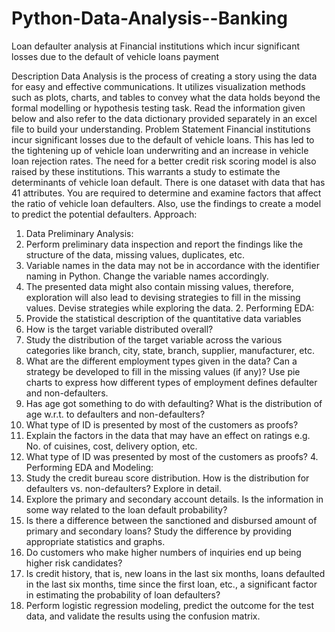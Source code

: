 # Python-Data-Analysis--Banking
Loan defaulter analysis at Financial institutions which incur significant losses due to the default of vehicle loans payment

Description Data Analysis is the process of creating a story using the data for easy and effective communications. It utilizes visualization methods such as plots, charts, and tables to convey what the data holds beyond the formal modelling or hypothesis testing task. Read the information given below and also refer to the data dictionary provided separately in an excel file to build your understanding. Problem Statement Financial institutions incur significant losses due to the default of vehicle loans. This has led to the tightening up of vehicle loan underwriting and an increase in vehicle loan rejection rates. The need for a better credit risk scoring model is also raised by these institutions. This warrants a study to estimate the determinants of vehicle loan default. There is one dataset with data that has 41 attributes. You are required to determine and examine factors that affect the ratio of vehicle loan defaulters. Also, use the findings to create a model to predict the potential defaulters. Approach:
1. Data Preliminary Analysis:
1. Perform preliminary data inspection and report the findings like the structure of the data, missing values, duplicates, etc.
2. Variable names in the data may not be in accordance with the identifier naming in Python. Change the variable names accordingly.
3. The presented data might also contain missing values, therefore, exploration will also lead to devising strategies to fill in the missing values. Devise strategies while exploring the data.
   2. Performing EDA:
1. Provide the statistical description of the quantitative data variables
2. How is the target variable distributed overall?
3. Study the distribution of the target variable across the various categories like branch, city, state, branch, supplier, manufacturer, etc.
4. What are the different employment types given in the data? Can a strategy be developed to fill in the missing values (if any)? Use pie charts to express how different types of employment defines defaulter and non-defaulters.
5. Has age got something to do with defaulting? What is the distribution of age w.r.t. to defaulters and non-defaulters?
6. What type of ID is presented by most of the customers as proofs?
7. Explain the factors in the data that may have an effect on ratings e.g. No. of cuisines, cost, delivery option, etc.
3. What type of ID was presented by most of the customers as proofs? 4. Performing EDA and Modeling:
1. Study the credit bureau score distribution. How is the distribution for defaulters vs. non-defaulters? Explore in detail.
2. Explore the primary and secondary account details. Is the information in some way related to the loan default probability?
3. Is there a difference between the sanctioned and disbursed amount of primary and secondary loans? Study the difference by providing appropriate statistics and graphs.
4. Do customers who make higher numbers of inquiries end up being higher risk candidates?
5. Is credit history, that is, new loans in the last six months, loans defaulted in the last six months, time since the first loan, etc., a significant factor in estimating the probability of loan defaulters?
6. Perform logistic regression modeling, predict the outcome for the test data, and validate the results using the confusion matrix.
